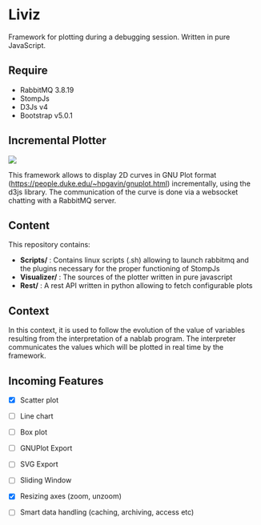 # Liviz

Framework for plotting during a debugging session. Written in pure JavaScript.

## Require

* RabbitMQ 3.8.19
* StompJs
* D3Js v4
* Bootstrap v5.0.1


## Incremental Plotter

![](https://i.ibb.co/G2pbQbV/index.png)

This framework allows to display 2D curves in GNU Plot format (https://people.duke.edu/~hpgavin/gnuplot.html) incrementally, using the d3js library. The communication of the curve is done via a websocket chatting with a RabbitMQ server. 

## Content

This repository contains: 

* **Scripts/** : Contains linux scripts (.sh) allowing to launch rabbitmq and the plugins necessary for the proper functioning of StompJs
* **Visualizer/** : The sources of the plotter written in pure javascript 
* **Rest/** : A rest API written in python allowing to fetch configurable plots 

## Context

 In this context, it is used to follow the evolution of the value of variables resulting from the interpretation of a nablab program. The interpreter communicates the values which will be plotted in real time by the framework. 

 ## Incoming Features

- [x] Scatter plot
- [ ] Line chart
- [ ] Box plot
- [ ] GNUPlot Export
- [ ] SVG Export
- [ ] Sliding Window
- [x] Resizing axes (zoom, unzoom)
- [ ] Smart data handling (caching, archiving, access etc)

